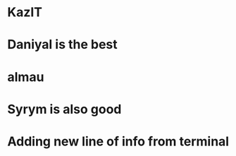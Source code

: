 # KazIT


# Daniyal is the best
# almau


# Syrym is also good

# Adding new line of info from terminal
